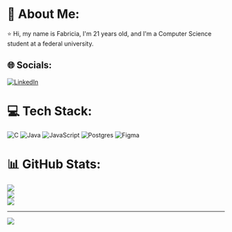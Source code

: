 # 💫 About Me:
⭐️ Hi, my name is Fabricia, I'm 21 years old, and I'm a Computer Science student at a federal university.<br>


## 🌐 Socials:
[![LinkedIn](https://img.shields.io/badge/LinkedIn-%230077B5.svg?logo=linkedin&logoColor=white)](https://linkedin.com/in/in/fabricia-silva-machado-0a401a256) 

# 💻 Tech Stack:
![C](https://img.shields.io/badge/c-%2300599C.svg?style=flat&logo=c&logoColor=white) ![Java](https://img.shields.io/badge/java-%23ED8B00.svg?style=flat&logo=java&logoColor=white) ![JavaScript](https://img.shields.io/badge/javascript-%23323330.svg?style=flat&logo=javascript&logoColor=%23F7DF1E) ![Postgres](https://img.shields.io/badge/postgres-%23316192.svg?style=flat&logo=postgresql&logoColor=white) 	![Figma](https://img.shields.io/badge/figma-%23F24E1E.svg?style=flat&logo=figma&logoColor=white)
# 📊 GitHub Stats:
![](https://github-readme-stats.vercel.app/api?username=fabriciamach&theme=dark&hide_border=false&include_all_commits=false&count_private=true)<br/>
![](https://github-readme-streak-stats.herokuapp.com/?user=fabriciamach&theme=dark&hide_border=false)<br/>
![](https://github-readme-stats.vercel.app/api/top-langs/?username=fabriciamach&theme=dark&hide_border=false&include_all_commits=True&count_private=true&layout=compact)

---
[![](https://visitcount.itsvg.in/api?id=fabriciamach&icon=7&color=4)](https://visitcount.itsvg.in)

<!-- Proudly created with GPRM ( https://gprm.itsvg.in ) -->
